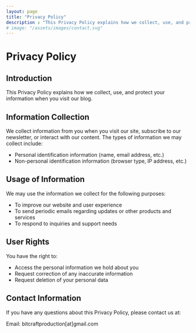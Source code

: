 ```yaml
---
layout: page
title: "Privacy Policy"
description : "This Privacy Policy explains how we collect, use, and protect your information when you visit our blog."
# image: "/assets/images/contact.svg"
---
```



# Privacy Policy

## Introduction
This Privacy Policy explains how we collect, use, and protect your information when you visit our blog.

## Information Collection
We collect information from you when you visit our site, subscribe to our newsletter, or interact with our content. The types of information we may collect include:
- Personal identification information (name, email address, etc.)
- Non-personal identification information (browser type, IP address, etc.)

## Usage of Information
We may use the information we collect for the following purposes:
- To improve our website and user experience
- To send periodic emails regarding updates or other products and services
- To respond to inquiries and support needs

## User Rights
You have the right to:
- Access the personal information we hold about you
- Request correction of any inaccurate information
- Request deletion of your personal data

## Contact Information

If you have any questions about this Privacy Policy, please contact us at:

Email: bitcraftproduction[at]gmail.com
